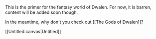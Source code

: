 This is the primer for the fantasy world of Dwalen.
For now, it is barren, content will be added soon though.

In the meantime, why don't you check out [[The Gods of Dwalen]]?

[[Untitled.canvas|Untitled]]